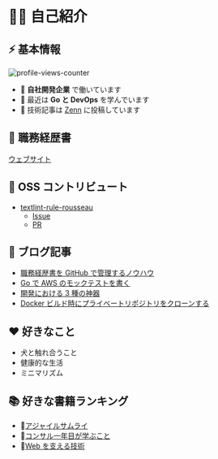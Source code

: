 # 💁‍♂️ 自己紹介

## ⚡️ 基本情報

![profile-views-counter](https://komarev.com/ghpvc/?username=ryo-funaba&label=閲覧数&color=0e75b6&style=flat)

- 💼 **自社開発企業** で働いています
- 🌱 最近は **Go と DevOps** を学んでいます
- 📘 技術記事は [Zenn](https://zenn.dev/ryo_f) に投稿しています

## 📝 職務経歴書

[ウェブサイト](https://ryo-funaba.github.io/ryo-funaba/)

## 🌟 OSS コントリビュート

- [textlint-rule-rousseau](https://github.com/textlint-rule/textlint-rule-rousseau)
  - [Issue](https://github.com/textlint-rule/textlint-rule-rousseau/issues/8)
  - [PR](https://github.com/textlint-rule/textlint-rule-rousseau/pull/10)

## 📘 ブログ記事

- [職務経歴書を GitHub で管理するノウハウ](https://zenn.dev/ryo_f/articles/2f925f621e6d99)
- [Go で AWS のモックテストを書く](https://zenn.dev/ryo_f/articles/9714348cc2483b)
- [開発における 3 種の神器](https://zenn.dev/ryo_f/articles/f63b0bffe2eb77)
- [Docker ビルド時にプライベートリポジトリをクローンする](https://zenn.dev/ryo_f/articles/27f223203481ef)

## ❤️ 好きなこと

- 犬と触れ合うこと
- 健康的な生活
- ミニマリズム

## 📚 好きな書籍ランキング

- 🥇[アジャイルサムライ](https://www.amazon.co.jp/dp/4274068560)
- 🥈[コンサル一年目が学ぶこと](https://www.amazon.co.jp/dp/B00MA671WW)
- 🥉[Web を支える技術](https://www.amazon.co.jp/dp/B07JK7FZH2)
